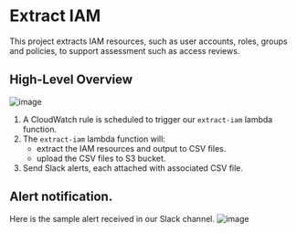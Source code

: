 # Extract IAM
This project extracts IAM resources, such as user accounts, roles, groups and policies, to support assessment such as access reviews.

## High-Level Overview 

![image](https://user-images.githubusercontent.com/71627887/97108618-bd1ef800-1709-11eb-992f-03764523994a.png)

1. A CloudWatch rule is scheduled to trigger our `extract-iam` lambda function.
1. The `extract-iam` lambda function will:
    * extract the IAM resources and output to CSV files.
    * upload the CSV files to S3 bucket.  
1. Send Slack alerts, each attached with associated CSV file.

## Alert notification. 
Here is the sample alert received in our Slack channel.
![image](https://user-images.githubusercontent.com/71627887/97108897-60244180-170b-11eb-9425-fe3de8e0ddc7.png)

